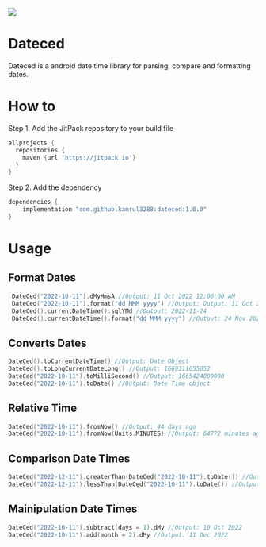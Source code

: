 [![](https://jitpack.io/v/kamrul3288/dateced.svg)](https://jitpack.io/#kamrul3288/dateced)
# Dateced
Dateced is a android date time library for parsing, compare and formatting dates.
# How to
Step 1. Add the JitPack repository to your build file
```gradle
allprojects {
  repositories {
    maven {url 'https://jitpack.io'}
  }
}
```
Step 2. Add the dependency
```gradle
dependencies {
    implementation "com.github.kamrul3288:dateced:1.0.0"
}
 ```


# Usage

## Format Dates
```kotlin
 DateCed("2022-10-11").dMyHmsA //Output: 11 Oct 2022 12:00:00 AM
 DateCed("2022-10-11").format("dd MMM yyyy") //Output: Output: 11 Oct 2022
 DateCed().currentDateTime().sqlYMd //Output: 2022-11-24
 DateCed().currentDateTime().format("dd MMM yyyy") //Output: 24 Nov 2022
```

## Converts Dates
```kotlin
DateCed().toCurrentDateTime() //Output: Date Object
DateCed().toLongCurrentDateLong() //Output: 1669311055052
DateCed("2022-10-11").toMilliSecond() //Output: 1665424800000
DateCed("2022-10-11").toDate() //Output: Date Time object
```
## Relative Time
```kotlin
DateCed("2022-10-11").fromNow() //Output: 44 days ago
DateCed("2022-10-11").fromNow(Units.MINUTES) //Output: 64772 minutes ago
```

## Comparison Date Times
```kotlin
DateCed("2022-12-11").greaterThan(DateCed("2022-10-11").toDate()) //Output: true
DateCed("2022-12-11").lessThan(DateCed("2022-10-11").toDate()) //Output: false
```

## Mainipulation Date Times
```kotlin
DateCed("2022-10-11").subtract(days = 1).dMy //Output: 10 Oct 2022
DateCed("2022-10-11").add(month = 2).dMy //Output: 11 Dec 2022
```
